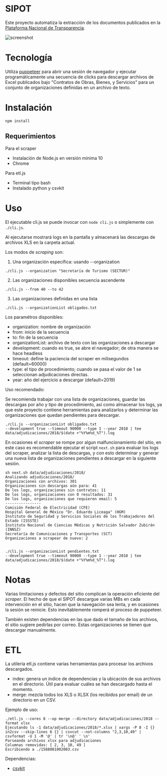 # SIPOT

Este proyecto automatiza la extracción de los documentos publicados
en la [Plataforma Nacional de Transparencia](https://consultapublicamx.inai.org.mx/vut-web/faces/view/consultaPublica.xhtml#inicio).

![screenshot](https://github.com/imco/sipot/blob/master/screenshot.jpg)

# Tecnología

Utiliza [puppeteer](https://pptr.dev/) para abrir una sesión de
navegador y ejecutar programáticamente una secuencia de clicks
para descargar archivos de Excel publicados bajo "Contratos de Obras,
Bienes, y Servicios" para un conjunto de organizaciones definidas en un archivo de texto.

# Instalación

```
npm install
```

## Requerimientos

Para el scraper
- Instalación de Node.js en versión mínima 10
- Chrome

Para etl.js
- Terminal tipo bash
- Instalado python y csvkit

# Uso

El ejecutable cli.js se puede invocar con `node cli.js` o
simplemente con `./cli.js`.

Al ejecutarse mostrará logs en la pantalla y almacenará las descargas
de archivos XLS en la carpeta actual.

Los modos de _scraping_ son:

1) Una organización específica: usando --organization

```
./cli.js --organization "Secretaría de Turismo (SECTUR)"
```

2) Las organizaciones disponibles secuencia ascendente

```
./cli.js --from 40 --to 42
```

3) Las organizaciones definidas en una lista

```
./cli.js --organizationList obligados.txt
```

Los paramétros disponibles:

- organization: nombre de organización
- from: inicio de la secuencia
- to: fin de la secuencia
- organizationList: archivo de texto con las organizaciones a descargar
- development: cuando es true, se abre el navegador; de otra manera se
  hace headless
- timeout: define la paciencia del scraper en milisegundos
  (default=60000)
- type: el tipo de procedimiento; cuando se pasa el valor de 1 se
  seleccionan adjudicaciones directas.
- year: año del ejercicio a descargar (default=2019)

Uso recomendado:

Se recomienda trabajar con una lista de organizaciones, guardar
las descargas por año y tipo de procedimiento, así como almacenar
los logs, ya que este
proyecto contiene herramientas para analizarlos y determinar
las organizaciones que quedan pendientes para descargar.

```
./cli.js --organizacionList obligados.txt
--development true --timeout 90000 --type 1 --year 2018 | tee
data/adjudicaciones/2018/$(date +"%Y%m%d_%T").log
```

En ocasiones el _scraper_ se rompe por algun malfuncionamiento del
sitio, en este caso es recomendable ejecutar el script `next.sh` para
evaluar los logs del scraper, analizar la lista de descargas, y con esto determinar y generar una nueva lista de organizaciones pendientes a descargar en la siguiente sesión.

```
sh next.sh data/adjudicaciones/2018/
Analizando adjudicaciones/2018/
Organizaciones con archivos: 301
Organizaciones sin descargas aún para: 41
De los logs, organizaciones sin contratos: 11
De los logs, organizaciones con 0 resultados: 31
De los logs, organizaciones que requieren email: 5
----------------
Comisión Federal de Electricidad (CFE)
Hospital General de México "Dr. Eduardo Liceaga" (HGM)
Instituto de Seguridad y Servicios Sociales de los Trabajadores del Estado (ISSSTE)
Instituto Nacional de Ciencias Médicas y Nutrición Salvador Zubirán (INNSZ)
Secretaría de Comunicaciones y Transportes (SCT)
Organizaciones a scrapear de nuevo: 2


./cli.js --organizacionList pendientes.txt
--development true --timeout 90000 --type 1 --year 2018 | tee
data/adjudicaciones/2018/$(date +"%Y%m%d_%T").log
```

# Notas

Varias limitaciones y defectos del sitio complican la operación eficiente del _scraper_. El hecho de que el SIPOT descargue varias MBs en cada intervención en el sitio, hacen que la navegación sea lenta, y en ocasiones la sesión se reinicie. Esto inevitablemente romperá el proceso de puppeteer.

También existen dependencias en las que dado el tamaño de los archivos,
el sitio sugiere pedirlas por correo. Estas organizaciones se tienen que
descargar manualmente.

# ETL

La utilería etl.js contiene varias herramientas para procesar los
archivos descargados.

- index: genera un índice de dependencias y la ubicación de sus archivos
  en el directorio. Útil para evaluar cuáles se han descargado hasta el
momento.
- merge: mezcla todos los XLS o XLSX (los recibidos por email) de un directorio en un CSV.

Ejemplo de uso:
```
./etl.js --cores 8 --op merge --directory data/adjudicaciones/2018 --format xlsx
Ejecutando ls -1 data/adjudicaciones/2018/*.xlsx | xargs -P 8 -I {} in2csv --skip-lines 6 {} | csvcut --not-columns "2,3,10,49" | csvformat -U 1 -M '@' | tr '\n@' ' \n'
Parseando archivos xlsx para adjudicaciones
Columnas removidas: [ 2, 3, 10, 49 ]
Escribiendo a ./1588001002003.csv
```

Dependencias:
- [csvkit](https://csvkit.readthedocs.io/en/latest/)
